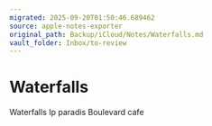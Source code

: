 ```yaml
---
migrated: 2025-09-20T01:50:46.689462
source: apple-notes-exporter
original_path: Backup/iCloud/Notes/Waterfalls.md
vault_folder: Inbox/to-review
---
```

# Waterfalls

Waterfalls
Ip paradis
Boulevard cafe
